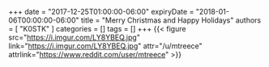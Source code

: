 +++
date = "2017-12-25T01:00:00-06:00"
expiryDate = "2018-01-06T00:00:00-06:00"
title = "Merry Christmas and Happy Holidays"
authors = [ "K0STK" ]
categories = []
tags = []
+++
{{< figure  src="https://i.imgur.com/LY8YBEQ.jpg" link="https://i.imgur.com/LY8YBEQ.jpg" attr="/u/mtreece" attrlink="https://www.reddit.com/user/mtreece" >}}
<!--more-->

